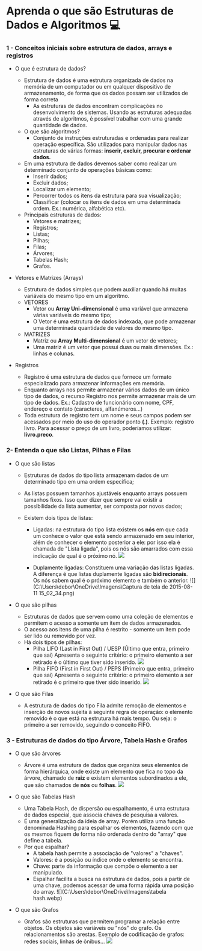 # Aprenda o que são Estruturas de Dados e Algoritmos :computer:



### 1 - Conceitos iniciais sobre estrutura de dados, arrays e registros

* O que é estrutura de dados?

  * Estrutura de dados é uma estrutura organizada de dados na memória de um computador ou em qualquer dispositivo de armazenamento, de forma que os dados possam ser utilizados de forma correta
    * As estruturas de dados encontram complicações no desenvolvimento de sistemas. Usando as estruturas adequadas através de algoritmos, é possível trabalhar com uma grande quantidade de dados.
  * O que são algoritmos?
    * Conjunto de instruções estruturadas e ordenadas para realizar operação específica. Sâo utilizados para manipular dados nas estruturas de várias formas: **inserir, excluir, procurar e ordenar dados.**
  * Em uma estrutura de dados devemos saber como realizar um determinado conjunto de operações básicas como:
    * Inserir dados;
    * Excluir dados;
    * Localizar um elemento;
    * Percorrer todos os itens da estrutura para sua visualização;
    * Classificar (colocar os itens de dados em uma determinada ordem. Ex.: numérica, alfabética etc).
  * Principais estruturas de dados:
    * Vetores e matrizes;
    * Registros;
    * Listas;
    * Pilhas;
    * Filas;
    * Árvores;
    * Tabelas Hash;
    * Grafos.

* Vetores e Matrizes (Arrays)
  * Estrutura de dados simples que podem auxiliar quando há muitas variáveis do mesmo tipo em um algoritmo.
  * VETORES
    * Vetor ou **Array Uni-dimensional** é uma variável que armazena várias variáveis do mesmo tipo;
    * O Vetor é uma estrutura de dados indexada, que pode armazenar uma determinada quantidade de valores do mesmo tipo.
  * MATRIZES
    * Matriz ou **Array Multi-dimensional** é um vetor de vetores;
    * Uma matriz é um vetor que possui duas ou mais dimensões. Ex.: linhas e colunas.
* Registros
  * Registro é uma estrutura de dados que fornece um formato especializado para armazenar informações em memória.
  * Enquanto arrays nos permite armazenar vários dados de um único tipo de dados, o recurso Registro nos permite armazenar mais de um tipo de dados. Ex.: Cadastro de funcionário com nome, CPF, endereço e contato (caracteres, alfanúmeros...)
  * Toda estrutura de registro tem um nome e seus campos podem ser acessados por meio do uso do operador ponto **(.)**. Exemplo: registro livro. Para acessar o preço de um livro, poderíamos utilizar: **livro.preco**.



### 2- Entenda o que são Listas, Pilhas e Filas

* O que são listas

  * Estruturas de dados do tipo lista armazenam dados de um determinado tipo em uma ordem específica;

  * As listas possuem tamanhos ajustáveis enquanto arrays possuem tamanhos fixos. Isso quer dizer que sempre vai existir a possibilidade da lista aumentar, ser composta por novos dados;

  * Existem dois tipos de listas:

    * Ligadas: na estrutura do tipo lista existem os **nós** em que cada um conhece o valor que está sendo armazenado em seu interior, além de conhecer o elemento posterior a ele: por isso ela é chamada de "Lista ligada", pois os nós são amarrados com essa indicação de qual é o próximo nó.
      ![](C:\Users\debor\OneDrive\Imagens\ListaEncadeada.jpg)

      

    * Duplamente ligadas: Constituem uma variação das listas ligadas. A diferença é que listas duplamente ligadas são **bidirecionais**. Os nós sabem qual é o próximo elemento e também o anterior.
      ![](C:\Users\debor\OneDrive\Imagens\Captura de tela de 2015-08-11 15_02_34.png)



* O que são pilhas 
  * Estruturas de dados que servem como uma coleção de elementos e permitem o acesso a somente um item de dados armazenados.
  * O acesso aos itens de uma pilha é restrito - somente um item pode ser lido ou removido por vez.
  * Há dois tipos de pilhas:
    * Pilha LIFO (Last in First Out) / UESP (Último que entra, primeiro que sai)
      Apresenta o seguinte critério: o primeiro elemento a ser retirado é o último que tiver sido inserido.
      ![](C:\Users\debor\OneDrive\Imagens\Lifo_stack.svg.png)
    * Pilha FIFO (First in First Out) / PEPS (Primeiro que entra, primeiro que sai)
      Apresenta o seguinte critério: o primeiro elemento a ser retirado é o primeiro que tiver sido inserido.
      ![](C:\Users\debor\OneDrive\Imagens\Fifo_queue.png)



* O que são Filas
  * A estrutura de dados do tipo Fila admite remoção de elementos e inserção de novos sujeita à seguinte regra de operação: o elemento removido é o que está na estrutura há mais tempo. Ou seja: o primeiro a ser removido, seguindo o conceito FIFO.



### 3 - Estruturas de dados do tipo Árvore, Tabela Hash e Grafos

* O que são árvores
  * Árvore é uma estrutura de dados que organiza seus elementos de forma hierárquica, onde existe um elemento que fica no topo da árvore, chamado de **raiz** e existem elementos subordinados a ele, que são chamados de **nós** ou **folhas**. 
    ![](C:\Users\debor\OneDrive\Imagens\Arvore_05.png)



* O que são Tabelas Hash
  * Uma Tabela Hash, de dispersão ou espalhamento, é uma estrutura de dados especial, que associa chaves de pesquisa a valores.
  * É uma generalização da ideia de array. Porém utiliza uma função denominada Hashing para espalhar os elementos, fazendo com que os mesmos fiquem de forma não ordenada dentro do "array" que define a tabela.
  * Por que espalhar?
    * A tabela hash permite a associação de "valores" a "chaves".
    * Valores: é a posição ou índice onde o elemento se encontra.
    * Chave: parte da informação que compõe o elemento a ser manipulado.
    * Espalhar facilita a busca na estrutura de dados, pois a partir de uma chave, podemos acessar de uma forma rápida uma posição do array.
      ![](C:\Users\debor\OneDrive\Imagens\tabela hash.webp)



* O que são Grafos
  * Grafos são estruturas que permitem programar a relação entre objetos. Os objetos são variáveis ou "nós" do grafo. Os relacionamentos são arestas.
    Exemplo de codificação de grafos: redes sociais, linhas de ônibus...
    ![](C:\Users\debor\OneDrive\Imagens\fr.png)